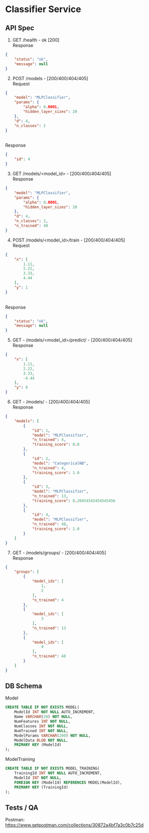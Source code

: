 # Classifier Service

## API Spec

1. GET /health - ok [200]
<br>Response
```json
{
    "status": "ok",
    "message": null
}
```

2. POST /models - [200/400/404/405]
<br>Request
```json
{
    "model": "MLPClassifier",
    "params": {
        "alpha": 0.0001,
        "hidden_layer_sizes": 20
    },
    "d": 4,
    "n_classes": 2
} 
```
<br>Response
```json
{
    "id": 4
}
```

3. GET /models/<model_id> - [200/400/404/405]
<br>Response
```json
{
    "model": "MLPClassifier",
    "params": {
        "alpha": 0.0001,
        "hidden_layer_sizes": 20
    },
    "d": 4,
    "n_classes": 2,
    "n_trained": 48
}
```

4. POST /models/<model_id>/train - [200/400/404/405]
<br>Request
```json
{
    "x": [
        1.11,
        2.22,
        3.33,
        4.44
    ],
    "y": 1
}
```
<br>Response
```json
{
    "status": "ok",
    "message": null
}
```

5. GET - /models/<model_id>/predict/<x> - [200/400/404/405]
<br>Response
```json
{
    "x": [
        1.11,
        2.22,
        3.33,
        -4.44
    ],
    "y": 0
}
```

6. GET - /models/ - [200/400/404/405]
<br>Response
```json
{
    "models": [
        {
            "id": 1,
            "model": "MLPClassifier",
            "n_trained": 4,
            "training_score": 0.0
        },
        {
            "id": 2,
            "model": "CategoricalNB",
            "n_trained": 4,
            "training_score": 1.0
        },
        {
            "id": 3,
            "model": "MLPClassifier",
            "n_trained": 13,
            "training_score": 0.20454545454545456
        },
        {
            "id": 4,
            "model": "MLPClassifier",
            "n_trained": 48,
            "training_score": 1.0
        }
    ]
}
```

7. GET - /models/groups/ - [200/400/404/405]
<br>Response
```json
{
    "groups": [
        {
            "model_ids": [
                1,
                2
            ],
            "n_trained": 4
        },
        {
            "model_ids": [
                3
            ],
            "n_trained": 13
        },
        {
            "model_ids": [
                4
            ],
            "n_trained": 48
        }
    ]
}
```

## DB Schema

Model
```sql
CREATE TABLE IF NOT EXISTS MODEL(
    ModelId INT NOT NULL AUTO_INCREMENT,
    Name VARCHAR(20) NOT NULL,
    NumFeatures INT NOT NULL,
    NumClasses INT NOT NULL,
    NumTrained INT NOT NULL,
    ModelParams VARCHAR(200) NOT NULL,
    ModelData BLOB NOT NULL,
    PRIMARY KEY (ModelId)
);
```

ModelTraining
```sql
CREATE TABLE IF NOT EXISTS MODEL_TRAINING(
    TrainingId INT NOT NULL AUTO_INCREMENT,
    ModelId INT NOT NULL,
    FOREIGN KEY (ModelId) REFERENCES MODEL(ModelId),
    PRIMARY KEY (TrainingId)
);
```

## Tests / QA

Postman: https://www.getpostman.com/collections/30872a4bf7a3c0b7c25d
